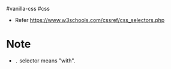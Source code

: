 #vanilla-css #css 

- Refer https://www.w3schools.com/cssref/css_selectors.php
# Note
- `.` selector means "with".
